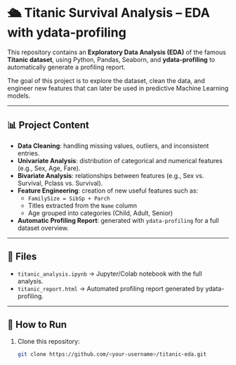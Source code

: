 # 🛳️ Titanic Survival Analysis – EDA with ydata-profiling

This repository contains an **Exploratory Data Analysis (EDA)** of the famous **Titanic dataset**, using Python, Pandas, Seaborn, and **ydata-profiling** to automatically generate a profiling report.  

The goal of this project is to explore the dataset, clean the data, and engineer new features that can later be used in predictive Machine Learning models.

---

## 📊 Project Content
- **Data Cleaning**: handling missing values, outliers, and inconsistent entries.  
- **Univariate Analysis**: distribution of categorical and numerical features (e.g., Sex, Age, Fare).  
- **Bivariate Analysis**: relationships between features (e.g., Sex vs. Survival, Pclass vs. Survival).  
- **Feature Engineering**: creation of new useful features such as:
  - `FamilySize = SibSp + Parch`
  - Titles extracted from the `Name` column
  - Age grouped into categories (Child, Adult, Senior)  
- **Automatic Profiling Report**: generated with `ydata-profiling` for a full dataset overview.  

---

## 📂 Files
- `titanic_analysis.ipynb` → Jupyter/Colab notebook with the full analysis.  
- `titanic_report.html` → Automated profiling report generated by ydata-profiling.  

---

## 🚀 How to Run
1. Clone this repository:
   ```bash
   git clone https://github.com/<your-username>/titanic-eda.git

